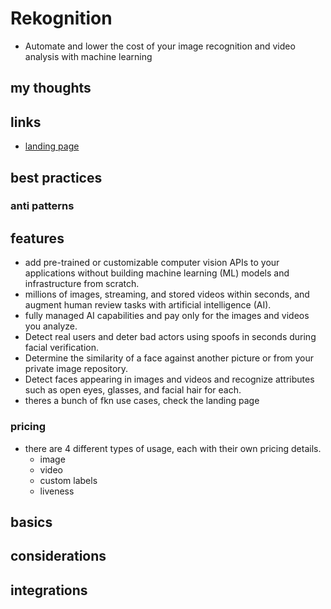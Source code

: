 # Rekognition

- Automate and lower the cost of your image recognition and video analysis with machine learning

## my thoughts

## links

- [landing page](https://aws.amazon.com/rekognition/?did=ap_card&trk=ap_card)

## best practices

### anti patterns

## features

- add pre-trained or customizable computer vision APIs to your applications without building machine learning (ML) models and infrastructure from scratch.
- millions of images, streaming, and stored videos within seconds, and augment human review tasks with artificial intelligence (AI).
- fully managed AI capabilities and pay only for the images and videos you analyze.
- Detect real users and deter bad actors using spoofs in seconds during facial verification.
- Determine the similarity of a face against another picture or from your private image repository.
- Detect faces appearing in images and videos and recognize attributes such as open eyes, glasses, and facial hair for each.
- theres a bunch of fkn use cases, check the landing page

### pricing

- there are 4 different types of usage, each with their own pricing details.
  - image
  - video
  - custom labels
  - liveness

## basics

## considerations

## integrations
